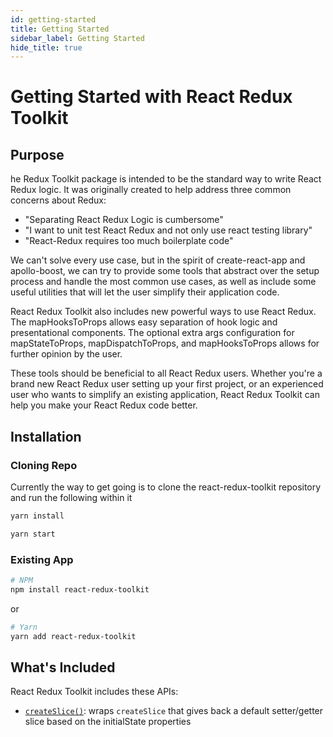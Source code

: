 ```yaml
---
id: getting-started
title: Getting Started
sidebar_label: Getting Started
hide_title: true
---
```


# Getting Started with React Redux Toolkit

## Purpose

he Redux Toolkit package is intended to be the standard way to write React Redux logic. It was originally created to help address three common concerns about Redux:

- "Separating React Redux Logic is cumbersome"
- "I want to unit test React Redux and not only use react testing library"
- "React-Redux requires too much boilerplate code"

We can't solve every use case, but in the spirit of create-react-app and apollo-boost, we can try to provide some tools that abstract over the setup process and handle the most common use cases, as well as include some useful utilities that will let the user simplify their application code.

React Redux Toolkit also includes new powerful ways to use React Redux. The mapHooksToProps allows easy separation of hook logic and presentational components. The optional extra args configuration for mapStateToProps, mapDispatchToProps, and mapHooksToProps allows for further opinion by the user.

These tools should be beneficial to all React Redux users. Whether you're a brand new React Redux user setting up your first project, or an experienced user who wants to simplify an existing application, React Redux Toolkit can help you make your React Redux code better.

## Installation

### Cloning Repo

Currently the way to get going is to clone the react-redux-toolkit repository and run the following within it

```bash
yarn install

yarn start
```

### Existing App

```bash
# NPM
npm install react-redux-toolkit
```

or

```bash
# Yarn
yarn add react-redux-toolkit
```

## What's Included

React Redux Toolkit includes these APIs:

- [`createSlice()`](./api/createSlice.mdx): wraps `createSlice` that gives back a default setter/getter slice based on the initialState properties
